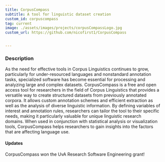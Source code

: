 ```yaml
---
title: CorpusCompass
subtitle: A tool for linguistic dataset creation
custom_id: corpuscompass
tag: current
image: ./assets/images/projects/corpusCompassLogo.jpg
custom_url: https://github.com/nicofirst1/CorpusCompass


---
```



### Description
As the need for effective tools in Corpus Linguistics continues to grow, particularly for under-resourced languages and nonstandard annotation tasks, specialized software has become essential for processing and analyzing large and complex datasets. CorpusCompass is a free and open access tool for researchers in the field of Corpus Linguistics that provides a versatile way to create structured datasets from previously annotated corpora. It allows custom annotation schemes and efficient extraction as well as the analysis of diverse linguistic information. By defining variables of interest and annotation rules, researchers can tailor the tool to their specific needs, making it particularly valuable for unique linguistic research domains. When used in conjunction with statistical analysis or visualization tools, CorpusCompass helps researchers to gain insights into the factors that are affecting language use.

#### Updates
CorpusCompass won the UvA Research Software Engineering grant! 
